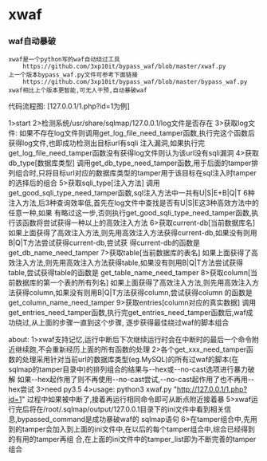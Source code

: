 # xwaf
### waf自动暴破
	xwaf是一个python写的waf自动绕过工具
		https://github.com/3xp10it/bypass_waf/blob/master/xwaf.py
	上一个版本bypass_waf.py文件可参考下面链接
		https://github.com/3xp10it/bypass_waf/blob/master/bypass_waf.py
	xwaf相比上个版本更智能,可无人干预,自动暴破waf
代码流程图:
[127.0.0.1/1.php?id=1为例]

1>start
2>检测系统/usr/share/sqlmap/127.0.0.1/log文件是否存在
3>获取log文件:
	如果不存在log文件则调用get_log_file_need_tamper函数,执行完这个函数后获得log文件,也即成功检测出目标url有sqli
	注入漏洞,如果执行完get_log_file_need_tamper函数没有获得log文件则认为该url没有sqli漏洞
4>获取db_type[数据库类型]
	调用get_db_type_need_tamper函数,用于后面的tamper排列组合时,只将目标url对应的数据库类型的tamper用于该目标在sql注入时tamper的选择后的组合
5>获取sqli_type[注入方法]
	调用get_good_sqli_type_need_tamper函数,sql注入方法中一共有U|S|E+B|Q|T 6种注入方法,后3种查询效率低,首先在log文件中查找是否有U|S|E这3种高效方法中的任意一种,如果
	有略过这一步,否则执行get_good_sqli_type_need_tamper函数,执行该函数将尝试获得一种以上的高效注入方法
6>获取current-db[当前数据库名]
	如果上面获得了高效注入方法,则先用高效注入方法获得current-db,如果没有则用B|Q|T方法尝试获得current-db,尝试获
	得current-db的函数是get_db_name_need_tamper
7>获取table[当前数据库的表名]
	如果上面获得了高效注入方法,则先用高效注入方法获得table,如果没有则用B|Q|T方法尝试获得table,尝试获得table的函数是
	get_table_name_need_tamper
8>获取column[当前数据库的第一个表的所有列名]
	如果上面获得了高效注入方法,则先用高效注入方法获得column,如果没有则用B|Q|T方法获得column,尝试获得column
	的函数是get_column_name_need_tamper
9>获取entries[column对应的真实数据]
	调用get_entries_need_tamper函数,执行完get_entries_need_tamper函数后,waf成功绕过,从上面的步骤一直到这个步骤,
	逐步获得最佳绕过waf的脚本组合

about:
1>xwaf支持记忆,运行中断后下次继续运行时会在中断时的最后一个命令附近继续跑,不会重新经历上面的所有函数的处理
2>各个get_xxx_need_tamper函数的处理采用针对当前url的数据库类型(eg.MySQL)的所有过waf的脚本(在sqlmap的tamper目录中)的排列组合的结果与--hex或--no-cast选项进行暴力破解
如果--hex起作用了则不再使用--no-cast尝试,--no-cast起作用了也不再用--hex尝试
3>need py3.5
4>usage:
python3 xwaf.py "http://127.0.0.1/1.php?id=1"
过程中如果被中断了,接着再运行相同命令即可从断点附近接着暴
5>xwaf运行完后将在/root/.sqlmap/output/127.0.0.1目录下的ini文件中看到相关信息,bypassed_command是成功暴破waf的
sqlmap语句
6>在tamper组合中,先用到的tamper会加入到上面的ini文件中,在以后的每个tamper组合中,综合已经得到的有用的tamper再组
合,在上面的ini文件中的tamper_list即为不断完善的tamper组合

